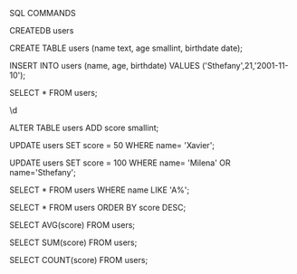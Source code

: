SQL COMMANDS

<!-- Create database -->
CREATEDB users
<!-- Create Table -->
CREATE TABLE users (name text, age smallint, birthdate date);
<!-- Insert values -->
INSERT INTO users (name, age, birthdate) VALUES ('Sthefany',21,'2001-11-10');
<!-- Show table values -->
SELECT * FROM users;
<!-- Show table -->
\d
<!-- Add column to table -->
ALTER TABLE users ADD score smallint;
<!-- Update value -->
UPDATE users SET score = 50 WHERE name= 'Xavier';
<!-- Update Multiple Values -->
UPDATE users SET score = 100 WHERE name= 'Milena' OR name='Sthefany';
<!-- Select from words matching -->
SELECT * FROM users WHERE name LIKE 'A%';
<!-- Descending Order -->
SELECT * FROM users ORDER BY score DESC;
<!-- AVG  of column -->
SELECT AVG(score) FROM users;
<!-- Show Sum of Column  -->
 SELECT SUM(score) FROM users;
<!-- Show Count of Column -->
 SELECT COUNT(score) FROM users;